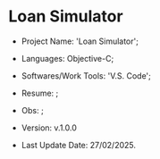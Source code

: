 # Loan Simulator

- Project Name: 'Loan Simulator';
- Languages: Objective-C;
- Softwares/Work Tools: 'V.S. Code';
- Resume: ;
- Obs: ;
- Version: v.1.0.0

- Last Update Date: 27/02/2025.
